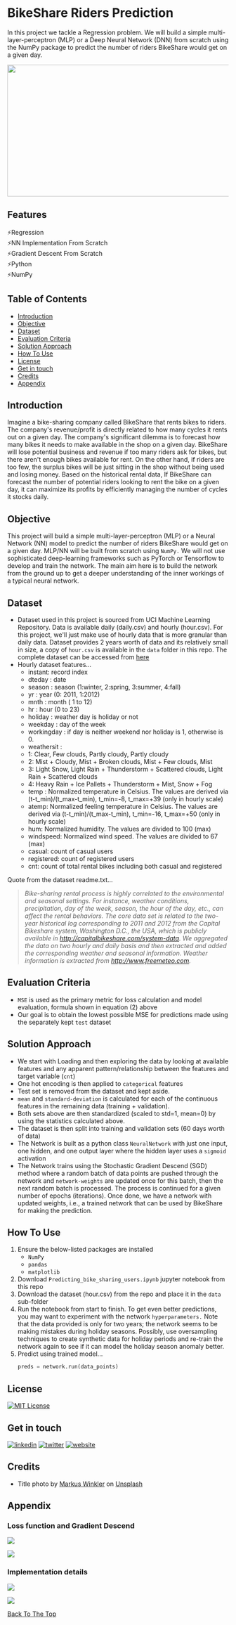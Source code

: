 # BikeShare Riders Prediction
In this project we tackle a Regression problem. We will build a simple multi-layer-perceptron (MLP) or a Deep Neural Network (DNN) from scratch using the NumPy package to predict the number of riders BikeShare would get on a given day.

<img src="images/markus-winkler-unsplash-bikes.jpg" width="800" height="300" />

## Features
⚡Regression <br>
⚡NN Implementation From Scratch <br>
⚡Gradient Descent From Scratch <br>
⚡Python <br>
⚡NumPy

## Table of Contents
- [Introduction](#introduction) 
- [Objective](#objective)
- [Dataset](#dataset)
- [Evaluation Criteria](#evaluation-criteria)
- [Solution Approach](#solution-approach)
- [How To Use](#how-to-use)
- [License](#license)
- [Get in touch](#get-in-touch)
- [Credits](#credits)
- [Appendix](#appendix)


## Introduction
Imagine a bike-sharing company called BikeShare that rents bikes to riders. The company's revenue/profit is directly related to how many cycles it rents out on a given day. The company's significant dilemma is to forecast how many bikes it needs to make available in the shop on a given day. BikeShare will lose potential business and revenue if too many riders ask for bikes, but there aren't enough bikes available for rent. On the other hand, if riders are too few, the surplus bikes will be just sitting in the shop without being used and losing money. Based on the historical rental data, If BikeShare can forecast the number of potential riders looking to rent the bike on a given day, it can maximize its profits by efficiently managing the number of cycles it stocks daily.

## Objective
This project will build a simple multi-layer-perceptron (MLP) or a Neural Network (NN) model to predict the number of riders BikeShare would get on a given day. MLP/NN will be built from scratch using `NumPy.` We will not use sophisticated deep-learning frameworks such as PyTorch or Tensorflow to develop and train the network. The main aim here is to build the network from the ground up to get a deeper understanding of the inner workings of a typical neural network.

## Dataset
- Dataset used in this project is sourced from UCI Machine Learning Repository. Data is available daily (daily.csv) and hourly (hour.csv). 
For this project, we'll just make use of hourly data that is more granular than daily data. Dataset provides 2 years worth of data and its relatively small in size, a copy of `hour.csv` is available in the `data` folder in this repo. The complete dataset can be accessed from [here](https://archive.ics.uci.edu/ml/datasets/Bike+Sharing+Dataset)
- Hourly dataset features...
    - instant: record index
    - dteday : date
    - season : season (1:winter, 2:spring, 3:summer, 4:fall)
    - yr : year (0: 2011, 1:2012)
    - mnth : month ( 1 to 12)
    - hr : hour (0 to 23)
    - holiday : weather day is holiday or not
    - weekday : day of the week
    - workingday : if day is neither weekend nor holiday is 1, otherwise is 0.
    + weathersit :
    - 1: Clear, Few clouds, Partly cloudy, Partly cloudy
    - 2: Mist + Cloudy, Mist + Broken clouds, Mist + Few clouds, Mist
    - 3: Light Snow, Light Rain + Thunderstorm + Scattered clouds, Light Rain + Scattered clouds
    - 4: Heavy Rain + Ice Pallets + Thunderstorm + Mist, Snow + Fog
    - temp : Normalized temperature in Celsius. The values are derived via (t-t_min)/(t_max-t_min), t_min=-8, t_max=+39 (only in hourly scale)
    - atemp: Normalized feeling temperature in Celsius. The values are derived via (t-t_min)/(t_max-t_min), t_min=-16, t_max=+50 (only in hourly scale)
    - hum: Normalized humidity. The values are divided to 100 (max)
    - windspeed: Normalized wind speed. The values are divided to 67 (max)
    - casual: count of casual users
    - registered: count of registered users
    - cnt: count of total rental bikes including both casual and registered

Quote from the dataset readme.txt...
> <cite> Bike-sharing rental process is highly correlated to the environmental and seasonal settings. For instance, weather conditions, precipitation, day of the week, season, the hour of the day, etc., can affect the rental behaviors. The core data set is related to the two-year historical log corresponding to 2011 and 2012 from the Capital Bikeshare system, Washington D.C., the USA, which is 
publicly available in http://capitalbikeshare.com/system-data. We aggregated the data on two hourly and daily basis and then extracted and added the corresponding weather and seasonal information. Weather information is extracted from http://www.freemeteo.com. </cite>

## Evaluation Criteria
* `MSE` is used as the primary metric for loss calculation and model evaluation, formula shown in equation (2) above
* Our goal is to obtain the lowest possible MSE for predictions made using the separately kept `test` dataset

## Solution Approach
- We start with Loading and then exploring the data by looking at available features and any apparent pattern/relationship between the features and target variable (`cnt`)
- One hot encoding is then applied to `categorical` features
- Test set is removed from the dataset and kept aside.
- `mean` and `standard-deviation` is calculated for each of the continuous features in the remaining data (training + validation).
- Both sets above are then standardized (scaled to std=1, mean=0) by using the statistics calculated above.
- The dataset is then split into training and validation sets (60 days worth of data)
- The Network is built as a python class `NeuralNetwork` with just one input, one hidden, and one output layer where the hidden layer uses a `sigmoid` activation
- The Network trains using the Stochastic Gradient Descend (SGD) method where a random batch of data points are pushed through the network and `network-weights` are updated once for this batch, then the next random batch is processed. The process is continued for a given number of epochs (iterations). Once done, we have a network with updated weights, i.e., a trained network that can be used by BikeShare for making the prediction. 

## How To Use
1. Ensure the below-listed packages are installed
    - `NumPy`
    - `pandas`
    - `matplotlib`
2. Download `Predicting_bike_sharing_users.ipynb` jupyter notebook from this repo
3. Download the dataset (hour.csv) from the repo and place it in the `data` sub-folder 
4. Run the notebook from start to finish. To get even better predictions, you may want to experiment with the network `hyperparameters.` Note that the data provided is only for two years; the network seems to be making mistakes during holiday seasons. Possibly, use oversampling techniques to create synthetic data for holiday periods and re-train the network again to see if it can model the holiday season anomaly better. 
5. Predict using trained model...
    ```python
    preds = network.run(data_points)
    ```

## License
[![MIT License](https://img.shields.io/badge/License-MIT-green.svg)](https://choosealicense.com/licenses/mit/)

## Get in touch
[![linkedin](https://img.shields.io/badge/linkedin-0A66C2?style=for-the-badge&logo=linkedin&logoColor=white)](https://www.linkedin.com/sssingh)
[![twitter](https://img.shields.io/badge/twitter-1DA1F2?style=for-the-badge&logo=twitter&logoColor=white)](https://twitter.com/_sssingh)
[![website](https://img.shields.io/badge/website-000?style=for-the-badge&logo=ko-fi&logoColor=white)](https://datamatrix-ml.com/)
 

## Credits
- Title photo by <a href="https://unsplash.com/@markuswinkler?utm_source=unsplash&utm_medium=referral&utm_content=creditCopyText">Markus Winkler</a> on <a href="https://unsplash.com/s/photos/bike-rental?utm_source=unsplash&utm_medium=referral&utm_content=creditCopyText">Unsplash</a>

## Appendix

### Loss function and Gradient Descend 
![](images/pic1.png)

![](images/pic2.png)

### Implementation details

![](images/pic3.png)

![](images/pic4.png)

[Back To The Top](#BikeShare-Riders-Prediction)

